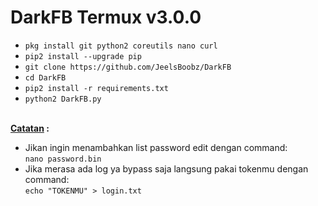 # DarkFB Termux v3.0.0

<ul>
<li><code>pkg install git python2 coreutils nano curl</code></li>
<li><code>pip2 install --upgrade pip</code></li>
<li><code>git clone https://github.com/JeelsBoobz/DarkFB</code></li>
<li><code>cd DarkFB</code></li>
<li><code>pip2 install -r requirements.txt</code></li>
<li><code>python2 DarkFB.py</code></li>
</ul>
<br />
<b><u>Catatan</u> :</b><br />
<ul>
<li>Jikan ingin menambahkan list password edit dengan command:<br />
<code>nano password.bin</code></li>
<li>Jika merasa ada log ya bypass saja langsung pakai tokenmu dengan command:<br />
<code>echo "TOKENMU" > login.txt</code></li>
</ul>
<br />
<!---
<img src="https://github.com/JeelsBoobz/DarkFB/raw/master/Screenshot_2019-07-05-13-51-45-078_com.termux.png" />
--->
